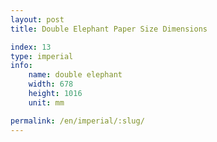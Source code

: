 ```yaml
---
layout: post
title: Double Elephant Paper Size Dimensions

index: 13
type: imperial
info:
    name: double elephant
    width: 678
    height: 1016
    unit: mm

permalink: /en/imperial/:slug/
---
```



